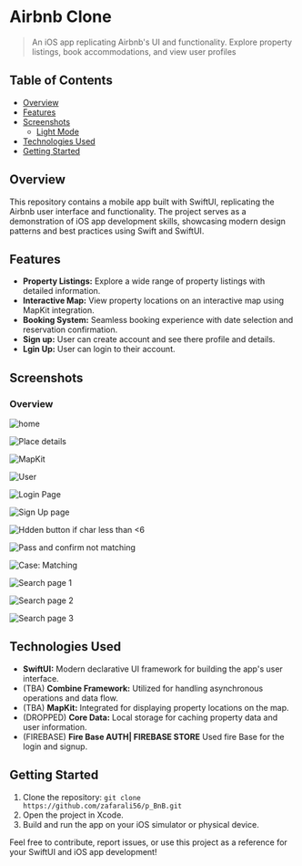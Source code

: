 # Airbnb Clone <!-- omit in toc -->

> An iOS app replicating Airbnb's UI and functionality. Explore property listings, book accommodations, and view user profiles

## Table of Contents

- [Overview](#overview)
- [Features](#features)
- [Screenshots](#screenshots)
  - [Light Mode](#light-mode)
- [Technologies Used](#technologies-used)
- [Getting Started](#getting-started)

## Overview

This repository contains a mobile app built with SwiftUI, replicating the Airbnb user interface and functionality. The project serves as a demonstration of iOS app development skills, showcasing modern design patterns and best practices using Swift and SwiftUI.

## Features

- **Property Listings:** Explore a wide range of property listings with detailed information.
- **Interactive Map:** View property locations on an interactive map using MapKit integration.
- **Booking System:** Seamless booking experience with date selection and reservation confirmation.
- **Sign up:** User can create account and see there profile and details.
- **Lgin Up:** User can login to their account.


## Screenshots

### Overview

![home](./screenshots./../screenshots/Home.png)

![Place details](./screenshots./../screenshots/PlaceDetail.png)

![MapKit](./screenshots./../screenshots/MaptKit.png)

![User](./screenshots./../screenshots/User.png)

![Login Page](./screenshots./../screenshots/LoginPage.png)

![Sign Up page](./screenshots./../screenshots/SignUpPage.png)

![Hdden button if char less than <6](./screenshots./../screenshots/HiddenButton.png)

![Pass and confirm not matching](./screenshots./../screenshots/CharNotMatching.png)

![ Case: Matching](./screenshots./../screenshots/CharMatching.png)

![ Search page 1](./screenshots./../screenshots/Search1.png)

![ Search page 2](./screenshots./../screenshots/Search2.png)

![ Search page 3](./screenshots./../screenshots/Search3.png)

## Technologies Used

- **SwiftUI:** Modern declarative UI framework for building the app's user interface.
- (TBA) **Combine Framework:** Utilized for handling asynchronous operations and data flow.
- (TBA) **MapKit:** Integrated for displaying property locations on the map.
- (DROPPED) **Core Data:** Local storage for caching property data and user information.
- (FIREBASE) **Fire Base AUTH| FIREBASE STORE** Used fire Base for the login and signup. 

## Getting Started

1. Clone the repository: `git clone https://github.com/zafarali56/p_BnB.git`
2. Open the project in Xcode.
3. Build and run the app on your iOS simulator or physical device.

Feel free to contribute, report issues, or use this project as a reference for your SwiftUI and iOS app development!
